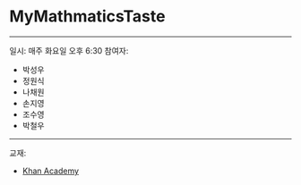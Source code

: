# MyMathmaticsTaste

- - -
일시: 매주 화요일 오후 6:30
참여자:
- 박성우
- 정원식
- 나채원
- 손지영
- 조수영
- 박철우
- - -

교재:
- [Khan Academy](https://www.khanacademy.org/math/linear-algebra/vectors-and-spaces#subspace-basis)

